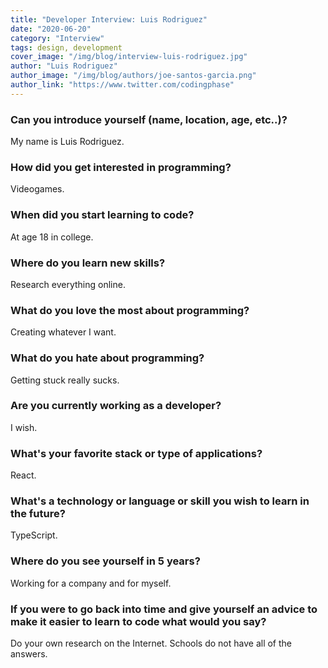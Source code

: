 ```yaml
---
title: "Developer Interview: Luis Rodriguez"
date: "2020-06-20"
category: "Interview"
tags: design, development
cover_image: "/img/blog/interview-luis-rodriguez.jpg"
author: "Luis Rodriguez"
author_image: "/img/blog/authors/joe-santos-garcia.png"
author_link: "https://www.twitter.com/codingphase"
---
```


### Can you introduce yourself (name, location, age, etc..)?

My name is Luis Rodriguez.

### How did you get interested in programming?

Videogames.

### When did you start learning to code?

At age 18 in college.

### Where do you learn new skills?

Research everything online.

### What do you love the most about programming?

Creating whatever I want.

### What do you hate about programming?

Getting stuck really sucks.

### Are you currently working as a developer?

I wish.

### What's your favorite stack or type of applications?

React.

### What's a technology or language or skill you wish to learn in the future?

TypeScript.

### Where do you see yourself in 5 years?

Working for a company and for myself.

### If you were to go back into time and give yourself an advice to make it easier to learn to code what would you say?

Do your own research on the Internet. Schools do not have all of the answers.
